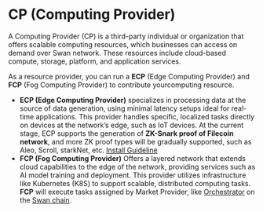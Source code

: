 # CP (Computing Provider)

A Computing Provider (CP) is a third-party individual or organization that offers scalable computing resources, which businesses can access on demand over Swan network. These resources include cloud-based compute, storage, platform, and application services.

As a resource provider, you can run a **ECP** (Edge Computing Provider) and **FCP** (Fog Computing Provider) to contribute yourcomputing resource.

* **ECP (Edge Computing Provider)** specializes in processing data at the source of data generation, using minimal latency setups ideal for real-time applications. This provider handles specific, localized tasks directly on devices at the network’s edge, such as IoT devices. At the current stage, ECP supports the generation of **ZK-Snark proof of Filecoin network**, and more ZK proof types will be gradually supported, such as Aleo, Scroll, starkNet, etc. [Install Guideline](https://github.com/swanchain/go-computing-provider/blob/v0.4.6/ubi/README.md)
* **FCP (Fog Computing Provider)** Offers a layered network that extends cloud capabilities to the edge of the network, providing services such as AI model training and deployment. This provider utilizes infrastructure like Kubernetes (K8S) to support scalable, distributed computing tasks. **FCP** will execute tasks assigned by Market Provider, like [Orchestrator](https://orchestrator.swanchain.io/) on the [Swan chain](https://swanchain.io/).
